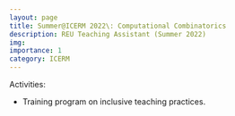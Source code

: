 ```yaml
---
layout: page
title: Summer@ICERM 2022\: Computational Combinatorics
description: REU Teaching Assistant (Summer 2022)
img: 
importance: 1
category: ICERM
---
```



<p>
Activities:
<ul style="list-style-type:disc;">
<li>
	Training program on inclusive teaching practices.
</li>
</ul>
</p>